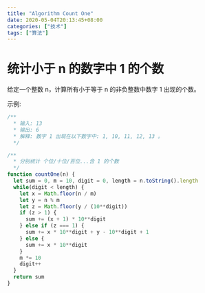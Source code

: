 ```yaml
---
title: "Algorithm Count One"
date: 2020-05-04T20:13:45+08:00
categories: ["技术"]
tags: ["算法"]
---
```


# 统计小于 n 的数字中 1 的个数

给定一个整数 n，计算所有小于等于 n 的非负整数中数字 1 出现的个数。

示例:

```javascript
/**
  * 输入: 13
  * 输出: 6
  * 解释: 数字 1 出现在以下数字中: 1, 10, 11, 12, 13 。
  */
```

```javascript
/**
  * 分别统计 个位/十位/百位...含 1 的个数
  */
function countOne(n) {
  let sum = 0, m = 10, digit = 0, length = n.toString().length
  while(digit < length) {
    let x = Math.floor(n / m)
    let y = n % m
    let z = Math.floor(y / (10**digit))
    if (z > 1) {
      sum += (x + 1) * 10**digit
    } else if (z === 1) {
      sum += x * 10**digit + y - 10**digit + 1
    } else {
      sum += x * 10**digit
    }
    m *= 10
    digit++
  }
  return sum
}
```
